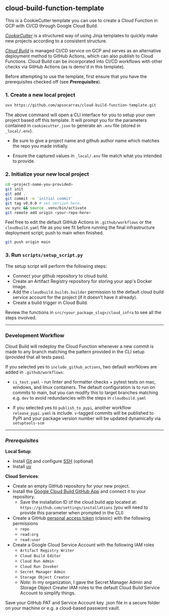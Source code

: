 ## cloud-build-function-template

This is a CookieCutter template you can use to create a Cloud Function in GCP with CI/CD through Google Cloud Build. 

*[CookieCutter](https://www.cookiecutter.io/)* is a structured way of using Jinja templates to quickly make new projects according to a consistent structure.

*[Cloud Build](https://cloud.google.com/build/docs)* is managed CI/CD service on GCP and serves as an alternative deployment method to GitHub Actions, which can also publish to Cloud Functions. Cloud Build can be incorporated into CI/CD workflows with other checks via GitHub Actions (as is demo'd in this template).  

Before attempting to use the template, first ensure that you have the prerequisites checked off (see ***Prerequisites***).

### 1. Create a new local project

```bash
uvx https://github.com/apsocarras/cloud-build-function-template.git 
```
The above command will open a CLI interface for you to setup your own project based off this template. It will prompt you for the parameters contained in `cookiecutter.json` to generate an `.env` file (stored in `_local/.env`). 

* Be sure to give a project name and github author name which matches the repo you made initially. 

* Ensure the captured values in `_local/.env` file match what you intended to provide.



### 2. Initialize your new local project 

```bash 
cd <project-name-you-provided>
git init 
git add . 
git commit -m 'initial commit'
git tag v0.0.0 # set version here.
uv sync && source .venv/bin/activate
git remote add origin <your-repo-here>
```

Feel free to edit the default GitHub Actions in `.github/workflows`  or the `cloudbuild.yaml` file as you see fit before running the final infrastructure deployment script; push to main when finished.

```bash
git push origin main
```

### 3. Run `scripts/setup_script.py`

The setup script will perform the following steps: 

* Connect your github repository to cloud build.
* Create an Artifact Registry repository for storing your app's Docker image.
* Add the `cloudbuild.builds.builder` permission to the default cloud build service account for the project (if it doesn't have it already).
* Create a build trigger in Cloud Build.

Review the functions in `src/<your_package_slug>/cloud_infra` to see all the steps involved.

--- 

### Development Workflow

Cloud Build will redeploy the Cloud Function whenever a new commit is made to any branch matching the pattern provided in the CLI setup (provided that all tests pass). 

If you selected yes to `include_github_actions`, two default worfklows are added in `.github/workflows`: 

* `ci_test.yaml` - run linter and formatter checks + pytest tests on mac, windows, and linux containers. The default configuration is to run on commits to main, but you can modify this to target branches matching e.g. `dev` to avoid redundancies with the steps in `cloudbuild.yaml`

* If you selected yes to `publish_to_pypi`, another workflow `release_pypi.yaml` is include. `v`-tagged commits will be published to PyPI and your package version number will be updated dynamically via `setuptools-scm`
---

### *Prerequisites*

**Local Setup**:

* Install [Git](https://www.google.com/search?client=firefox-b-1-d&q=git+install) and configure [SSH](https://docs.github.com/en/authentication/connecting-to-github-with-ssh) (optional)
* Install [uv](https://docs.astral.sh/uv/getting-started/installation/)

**Cloud Services**: 

* Create an empty GitHub repository for your new project.
* Install the [Google Cloud Build GitHub App](https://github.com/marketplace/google-cloud-build) and connect it to your repository.
    * Save the installation ID of the cloud build app located at: `https://github.com/settings/installations` (you will need to provide this parameter when prompted in the CLI)
* Create a GitHub [personal access token](https://docs.github.com/en/authentication/keeping-your-account-and-data-secure/managing-your-personal-access-tokens) (classic) with the following permissions
    * `repo`
    * `read:org`
    * `read:user`
* Create a Google Cloud Service Account with the following IAM roles
    * `Artifact Registry Writer` 
    * `Cloud Build Editor` 
    * `Cloud Run Admin` 
    * `Cloud Run Invoker` 
    * `Secret Manager Admin` 
    * `Storage Object Creator` 
    * *Note*: In my organization, I gave the Secret Manager Admin and Storage Object Creater IAM roles to the default Cloud Build Service Account to simplify things.

Save your GitHub PAT and Service Account key .json file in a secure folder on your machine or e.g. a cloud-based password vault.